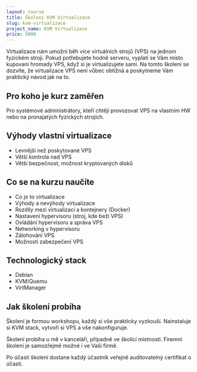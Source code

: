 ```yaml
---
layout: course
title: Školení KVM Virtualizace
slug: kvm-virtualizace
project_name: KVM Virtualizace
price: 5000
---
```


Virtualizace nám umožní běh více virtuálních strojů (VPS) na jednom fyzickém stroji. Pokud potřebujete hodně serveru, vyplatí se Vám místo kupovaní hromady VPS, když si je virtualizujete sami. Na tomto školení se dozvíte, že virtualizace VPS není vůbec obtížná a poskytneme Vám praktický návod jak na to.

## Pro koho je kurz zaměřen

Pro systémové administrátory, kteří chtějí provozovat VPS na vlastním HW nebo na pronajatých fyzických strojích.

## Výhody vlastní virtualizace

- Levnější než poskytované VPS
- Větší kontrola nad VPS
- Větší bezpečnost, možnost kryptovaných disků


## Co se na kurzu naučíte

- Co je to virtualizace
- Výhody a nevýhody virtualizace
- Rozdíly mezi virtualizací a kontejnery (Docker)
- Nastavení hypervisoru (stroj, kde beží VPS)
- Ovládání hypervisoru a správa VPS
- Networking v hypervisoru
- Zálohování VPS
- Možnosti zabezpečení VPS

## Technologický stack

- Debian
- KVM/Quemu
- VirtManager


## Jak školení probíha

Školení je formou workshopu, každý si vše prakticky vyzkouší. Nainstaluje si KVM stack, vytvoři si VPS a vše nakonfiguruje.

Školení probíha u mě v kanceláři, případně ve školící místnosti. Firemní školení je  samozřejmě možné i ve Vaší firmě.

Po účasti školení dostane každý účastník veřejně auditovatelný certifikat o účasti.



